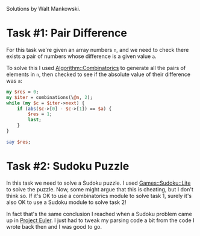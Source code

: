 Solutions by Walt Mankowski.

# Task #1: Pair Difference

For this task we're given an array numbers `n`, and we need to check there
exists a pair of numbers whose difference is a given value `a`. 

To solve this I used
[Algorithm::Combinatorics](https://metacpan.org/pod/Algorithm::Combinatorics)
to generate all the pairs of elements in `n`, then checked to see if
the absolute value of their difference was `a`:

```perl
my $res = 0;
my $iter = combinations(\@n, 2);
while (my $c = $iter->next) {
    if (abs($c->[0] - $c->[1]) == $a) {
        $res = 1;
        last;
    }
}

say $res;
```

# Task #2: Sudoku Puzzle

In this task we need to solve a Sudoku puzzle. I used
[Games::Sudoku::Lite](https://metacpan.org/pod/Games::Sudoku::Lite) to
solve the puzzle. Now, some might argue that this is cheating, but I
don't think so. If it's OK to use a combinatorics module to solve task
1, surely it's also OK to use a Sudoku module to solve task 2!

In fact that's the same conclusion I reached when a Sudoku problem
came up in [Project Euler](https://projecteuler.net/problem=96). I
just had to tweak my parsing code a bit from the code I wrote back
then and I was good to go.
